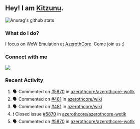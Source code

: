 ## Hey! I am [Kitzunu](https://Github.com/Kitzunu).

![Anurag's github stats](https://github-readme-stats.kitzunu.vercel.app/api?username=Kitzunu&show_icons=true)

### What do I do?

I focus on WoW Emulation at [AzerothCore](https://Github.com/AzerothCore). Come join us ;)

### Connect with me
[![](https://img.shields.io/badge/AzerothCore%20Discord-Connect%20with%20me!-green)](https://discord.com/invite/gkt4y2x)

### Recent Activity

<!--START_SECTION:activity-->
1. 🗣 Commented on [#5870](https://github.com/azerothcore/azerothcore-wotlk/issues/5870) in [azerothcore/azerothcore-wotlk](https://github.com/azerothcore/azerothcore-wotlk)
2. 🗣 Commented on [#481](https://github.com/azerothcore/wiki/issues/481) in [azerothcore/wiki](https://github.com/azerothcore/wiki)
3. 🗣 Commented on [#481](https://github.com/azerothcore/wiki/issues/481) in [azerothcore/wiki](https://github.com/azerothcore/wiki)
4. ❗️ Closed issue [#5870](https://github.com/azerothcore/azerothcore-wotlk/issues/5870) in [azerothcore/azerothcore-wotlk](https://github.com/azerothcore/azerothcore-wotlk)
5. 🗣 Commented on [#5870](https://github.com/azerothcore/azerothcore-wotlk/issues/5870) in [azerothcore/azerothcore-wotlk](https://github.com/azerothcore/azerothcore-wotlk)
<!--END_SECTION:activity-->
